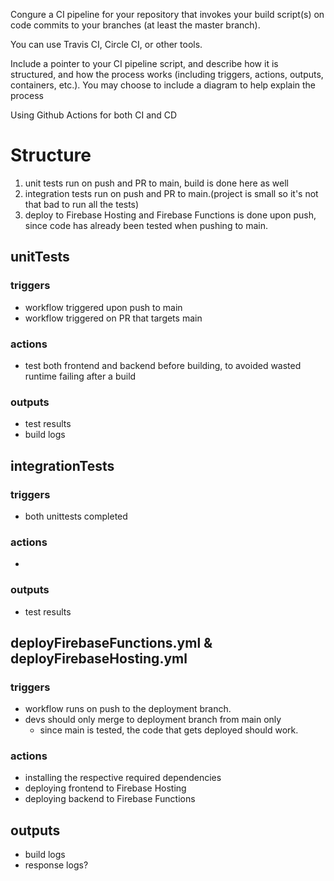 Congure a CI pipeline for your repository that invokes your build script(s) on code commits to
your branches (at least the master branch).

You can use Travis CI, Circle CI, or other tools.

Include a pointer to your CI pipeline script, and describe how it is structured, and how the
process works (including triggers, actions, outputs, containers, etc.). You may choose to include a
diagram to help explain the process


Using Github Actions for both CI and CD

# Structure
1. unit tests run on push and PR to main, build is done here as well
2. integration tests run on push and PR to main.(project is small so it's not that bad to run all the tests)
3. deploy to Firebase Hosting and Firebase Functions is done upon push, since code has already been tested when pushing to main.

## unitTests
### triggers
- workflow triggered upon push to main
- workflow triggered on PR that targets main
### actions
- test both frontend and backend before building, to avoided wasted runtime failing after a build
### outputs
- test results
- build logs

## integrationTests
### triggers
- both unittests completed
### actions
- 
### outputs
- test results


## deployFirebaseFunctions.yml & deployFirebaseHosting.yml
### triggers
- workflow runs on push to the deployment branch. 
- devs should only merge to deployment branch from main only
    - since main is tested, the code that gets deployed should work.
### actions
- installing the respective required dependencies
- deploying frontend to Firebase Hosting
- deploying backend to Firebase Functions

## outputs
- build logs
- response logs?
